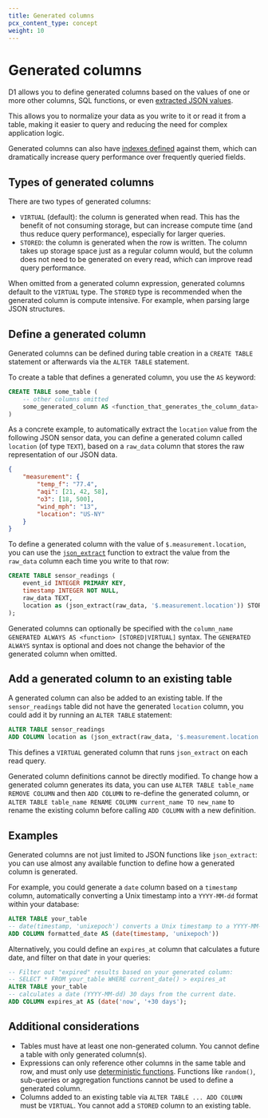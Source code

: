 ```yaml
---
title: Generated columns
pcx_content_type: concept
weight: 10
---
```


# Generated columns

D1 allows you to define generated columns based on the values of one or more other columns, SQL functions, or even [extracted JSON values](/d1/manage-databases/querying-json).

This allows you to normalize your data as you write to it or read it from a table, making it easier to query and reducing the need for complex application logic.

Generated columns can also have [indexes defined](/d1/manage-databases/use-indexes/) against them, which can dramatically increase query performance over frequently queried fields.

## Types of generated columns

There are two types of generated columns:

* `VIRTUAL` (default): the column is generated when read. This has the benefit of not consuming storage, but can increase compute time (and thus reduce query performance), especially for larger queries.
* `STORED`: the column is generated when the row is written. The column takes up storage space just as a regular column would, but the column does not need to be generated on every read, which can improve read query performance.

When omitted from a generated column expression, generated columns default to the `VIRTUAL` type. The `STORED` type is recommended when the generated column is compute intensive. For example, when parsing large JSON structures.

## Define a generated column

Generated columns can be defined during table creation in a `CREATE TABLE` statement or afterwards via the `ALTER TABLE` statement. 

To create a table that defines a generated column, you use the `AS` keyword:

```sql
CREATE TABLE some_table (
    -- other columns omitted
    some_generated_column AS <function_that_generates_the_column_data>
)
```

As a concrete example, to automatically extract the `location` value from the following JSON sensor data, you can define a generated column called `location` (of type `TEXT`), based on a `raw_data` column that stores the raw representation of our JSON data.

```json
{
    "measurement": {
        "temp_f": "77.4",
        "aqi": [21, 42, 58],
        "o3": [18, 500],
        "wind_mph": "13",
        "location": "US-NY"
    }
}
```

To define a generated column with the value of `$.measurement.location`, you can use the [`json_extract`](/d1/manage-databases/query-json/#extracting-values) function to extract the value from the `raw_data` column each time you write to that row:

```sql
CREATE TABLE sensor_readings (
    event_id INTEGER PRIMARY KEY,
    timestamp INTEGER NOT NULL,
    raw_data TEXT,
    location as (json_extract(raw_data, '$.measurement.location')) STORED
);
```

Generated columns can optionally be specified with the `column_name GENERATED ALWAYS AS <function> [STORED|VIRTUAL]` syntax. The `GENERATED ALWAYS` syntax is optional and does not change the behavior of the generated column when omitted.

## Add a generated column to an existing table

A generated column can also be added to an existing table. If the `sensor_readings` table did not have the generated `location` column, you could add it by running an `ALTER TABLE` statement:

```sql
ALTER TABLE sensor_readings
ADD COLUMN location as (json_extract(raw_data, '$.measurement.location'));
```

This defines a `VIRTUAL` generated column that runs `json_extract` on each read query.

Generated column definitions cannot be directly modified. To change how a generated column generates its data, you can use `ALTER TABLE table_name REMOVE COLUMN` and then `ADD COLUMN` to re-define the generated column, or `ALTER TABLE table_name RENAME COLUMN current_name TO new_name` to rename the existing column before calling `ADD COLUMN` with a new definition.

## Examples

Generated columns are not just limited to JSON functions like `json_extract`: you can use almost any available function to define how a generated column is generated.

For example, you could generate a `date` column based on a `timestamp` column, automatically converting a Unix timestamp into a `YYYY-MM-dd` format within your database:

```sql
ALTER TABLE your_table
-- date(timestamp, 'unixepoch') converts a Unix timestamp to a YYYY-MM-dd formatted date
ADD COLUMN formatted_date AS (date(timestamp, 'unixepoch'))
```

Alternatively, you could define an `expires_at` column that calculates a future date, and filter on that date in your queries:

```sql
-- Filter out "expired" results based on your generated column:
-- SELECT * FROM your_table WHERE current_date() > expires_at
ALTER TABLE your_table
-- calculates a date (YYYY-MM-dd) 30 days from the current date.
ADD COLUMN expires_at AS (date('now', '+30 days');
```

## Additional considerations

* Tables must have at least one non-generated column. You cannot define a table with only generated column(s).
* Expressions can only reference other columns in the same table and row, and must only use [deterministic functions](https://www.sqlite.org/deterministic.html). Functions like `random()`, sub-queries or aggregation functions cannot be used to define a generated column.
* Columns added to an existing table via `ALTER TABLE ... ADD COLUMN` must be `VIRTUAL`. You cannot add a `STORED` column to an existing table.
